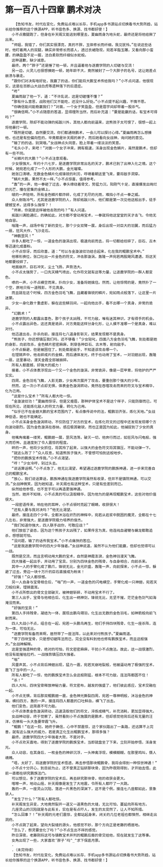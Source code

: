 # 第一百八十四章 鹏术对决
        【告知书友，时代在变化，免费站点难以长存，手机app多书源站点切换看书大势所趋，站长给你推荐的这个换源APP，听书音色多、换源、找书都好使！】
       小不点撒腿跑了，但身在补天阁又能逃到哪里去，夏幽雨身为地头蛇，最终还是将他给揪了出来。
       “师姐，我错了，你们其实很漂亮，真的不胖，玉体修长而纤细，我见犹怜。”在说这些话时，他盯着两人的双腿，确实非常修长而惑人，透过衣裙隐现，宛若羊脂玉雕，又看向那小蛮腰，的确盈盈不足一握，洁白柔软而纤细似水蛇般。
       这种道歉，缺少诚意。
       最终，两个“胖子”还是捶了他一顿，并且逼着他与逐鹿学院的人切磋与交流！
       另一边，火灵儿也很想揍她一顿，她年龄不大，竟然被封了一个大胖子的名号，这让她差点崩溃与暴走。
       “跟你们对决有啥好处，我赢了的话，你们能将大鹏宝术传给我吗？”小不点问道，他很现实，这是在百断山大战白虎等遗种落下的后遗症。
       “咚”
       夏幽雨敲了他一下，道：“不许乱说，这是切磋懂不懂？”
       “那有什么意思，战败他们又不能吃，还没什么好处。”小不点提不起兴趣，不情不愿。
       “你确信能问能稳赢我们？”对面，一个女子笑盈盈，但是眉宇间却带着一股杀气。
       “很确信啊。”小不点随意的答道，显得理所当然，而后补充道：“要是能赢的话，有宝术可得吗？”
       逐鹿学院，除却不能动弹的拓跋川外，其他人都向前逼来，这熊孩子太可恨了，很想一起上将他暴打一顿。
       “既然是切磋，自然要交流，你们都通晓鹏术，一会儿可以探讨心得。”夏幽雨再怎么想揍他，也还是有些偏向性的，毕竟都是补天阁的弟子，而后她看向女战神，询问她的意见。
       “输了的的话，别哭哦。”女战神点头同意，脸上带着一缕淡淡的笑意。
       “毛头小子，来吧！”对面一个女子冲来，拥有极速，浑身出现金色鳞片，虽然是鹏术，但却有一些不同。
       “长鳞片的大鹏？”小不点注意观看。
       少女很强大，年约十六七岁，是逐鹿学院非常出名的天才，鹏术已到了出神入化之境。这个时候，她宛若化成了一个人形的大鹏，金光璀璨。
       她张口清啸，无数金色鳞片化成锋锐的利刃，呼啸着朝这里飞来，要将敌手洞穿。
       “鳞片大鹏，果然不太一样。”小不点惊喜，值得参考。
       “轰”的一声，他一拳砸了过去，拳头缭绕着骨文，势猛力沉，阳刚气十足，直接爆发出绚烂的光芒，撞在密集的金鳞上。
       啵的一声轻响，所有金色鳞片都炸碎，化成了无尽的光雨，难挡小不点一拳之威。
       众人倒吸冷气，尤其是逐鹿学院的人，除却拓跋川外，他们都是第一次见他这般出手，徒手硬撼宝术，这得多么强悍？！
       “师弟，你就是这样被他击败的吗？”有人问道。
       拓跋川满脸通红，的确如此，对方都不曾动用宝术，一拳就将他这堂堂的天才击飞，令他无地自容。
       嗡隆一声，战场中有了新的变化，那个少女双臂一展，身后出现一对巨大的羽翼，而后猛力一扇，狂风大作，飞沙走石。
       “神鹏罡风！”
       许多人都吃了一惊，一道金色的漩涡出现，极速向前而去，将一切都给绞碎了，巨石、古木等迅速化成齑粉。
       小不点惊讶，而后欣喜，道：“可以与金漩波纹功结合起来，化在我的鲲鹏宝术中。”
       他移形换位，张口吐出一片金色的符文，冲击那漩涡，轰隆一声宛若两股飓风遭遇，将这天地都要绞碎了。
       地面崩开，巨石冲天，尘土飞扬，声势浩大。
       小不点太强势了，一口先天精气喷出，化作符文就有这等力量，让逐鹿学院的一群人都变色。
       哧的一声，小不点横空而来，扑向少女，准备将她擒住。然而，让他惊愕的是，竟然扑了一个空，原地只有一道残影，不见真身。
       而且就在这个时候，四方金色羽毛飞舞，且藏着锋锐的鳞片，宛如雨点般落下，让这里一片迷蒙。
       少女一身化数十重虚影，躲在这些鳞羽间，一起向他出手，看不出哪一个真身，非常的诡异。
       “幻鹏术！”
       逐鹿学院的人都露出喜色，那个孩子太凶残，不可力敌，唯有迷其神识，才有得手的机会。
       小不点露出异色，这还真是诡异，对方竟能这样分身化形，让人摸不准哪一个是真身，难以对付。
       他迅速出击，扑杀向前，接连将七八道身影斩灭，结果发现都不是真身。
       “熊孩子，你还想镇压我们吗，还不够看！”少女轻叱，四面八方金色羽毛飞舞，到处都是她的身影，向前攻杀，金色鳞片密密麻麻，刺穿各种巨石、古木等，射向敌手。
       小不点躲避，但是被困住了，到处都是敌手，不知道该攻击哪一个。
       在铿锵声中，他击碎成片的金鳞，而后通体发光，终于也动用了宝术，一对羽翅出现，轰隆一扇，这里暴动，漫天金霞全部被崩碎。
       所有人都震撼，好强大的威力！
       接着，小不点体表浮现出一个又一个金色的漩涡，非常诡异，像是一层甲胄，将他护的严严实实。
       四周，金色羽毛飞舞，人影无数，少女再次展开了攻击，要重创那个强大的少年。
       然而，这一次小不点却无惧，体表金色漩涡转动，竟然在吞噬攻击而来的符文与宝术精华，化为己用。
       “这是什么宝术？”所有人都大吃一惊。
       “金漩波纹功！”夏幽雨惊讶，但是又蹙眉，那种护体宝术不是这个样子，只能防御而已，可现在所见，还能炼化敌人的符文力量，转化为己用。
       “似乎已不在金翅大鹏的宝术范围内了，有点像传说中的法，鲲鹏羽齐张，炼化天地。”女战神低语，她也不能确定。
       小不点浑身金色漩涡转动，不仅防住了对方的宝术，在炼化符文的过程中还发现发现哪个方向波动剧烈。因为金色漩涡在吞纳，感应极其敏锐，而也正是因为如此，他捕捉到了少女的真身。
       他嘴角噙着一缕笑，鲲鹏翅一展，罡风浩荡，破灭一切，他奔行而过，如狂风与闪电般，强大而恐怖，且速度到了令人震惊的程度。
       砰的一声，他将少女抓住，将其拎了起来，以强大的金色符文将其镇压，不能动弹一下。
       “就这么败了？”众人叹息，知道熊孩子强大，不曾想可怕到这般地步。
       “把你的鹏族宝术传我。”小不点渴望。
       “哼！”少女冷哼，别过头去。
       “说话算话啊。”小不点急了，他无比渴望，希望通过逐鹿学院的鹏族神通，进一步来完善自己的鲲鹏宝术。
       “放心，我们说话算话，鹏族神通在我逐鹿学院虽然有收录，但并不是镇院神通，可以交流。”女战神微笑，因为她知道，补天阁也有这种宝术，只是有些差别而已。
       纵然给他参悟，也不至于可以再造更强神通。
       当然，她并不知晓，小不点真的可以汲取精华，因为他为的是再现鲲鹏宝术，这些对他价值很大。
       一段密语传来，响在他的耳畔，小不点顿时亮起了眼睛，收获很大！
       “还有人要与我对决吗？”他无比渴望。
       最终，接连走四个少年，全都沐浴在炽烈的神辉中，宛若从岩浆中脱困的魔灵，全都在十七八左右，非常强大，是逐鹿学院极力培养的俊杰。
       “我们知道你强大，四人联手战你，可敢应战？”
       他们放低了姿态，因为这个熊孩子太凶残了，如果传言为真，他连纯血诸犍与螭龙都敢追杀，想想就可怕。
       “没问题，输了的话传我宝术。”小不点痛快的答应。
       “这是我逐鹿学院中的四大少年强者。”女战神说道，虽然不认为他们能赢，但却也觉得可以一战。
       既然是交流，而且言明动用大鹏的宝术，自然是神霞澎湃，金色神羽漫天飞舞。
       四大强者一起出手，并动用了宝具，分别为四块金色的残骨，与自身相合，向前杀来。
       其中一人的手臂化成了鹏爪，锋锐无比，金光炽盛，轰隆一声，向前探来，小不点一惊，躲避了过去，旁边一块十万斤的巨石直接成为粉末！
       “好强！”众人都惊憾。
       另一人自身与宝骨相合后，“嗡”的一声，一道金色的闪电横空，手臂化成一只神翅，宛若天刀般扫来，铿锵震耳。
       小不点所祭出的骨文全部破灭，被神翅斩碎，不动用宝术不行了。
       第三人出手，宝骨与他相合后，化生出一柄神剑，锋锐无比，无坚不摧，茫茫金色剑气如海淹没而来。
       “好强的宝具！”
       第四人手持残骨，凝结为一体，展现出鹏鸟翎羽，化生出无数的金色羽毛，如神箭般向前飞射而来。
       四人大战小不点，组合在一起，宛若一头鹏鸟再生，他们手持四块残骨，化生一座杀阵，连为一体，可怕无比。
       “逐鹿学院有备而来啊，居然带了一座法阵，以此来对付熊孩子。”夏幽雨道。
       “带了四块宝骨，只是想切磋阵法而已，完全没有料到他也修有鹏族宝术，而且这般强大。”女战神解释。
       这是至强遗种的骨，绝对的可怕，符文密密麻麻，干扰小不点施法。故此，这一战很激烈，他没有能摧枯拉朽，一战强势镇压四大强者。
       “嗡”
       风雷声其，小不点背后神翅出现，猛力一震，宛若天崩地裂般，他被逼动用了极强的宝术，震飞了当中的一人。
       所有人都吃了一惊，他的鹏族宝术怎么会这般刚猛，根本不可力敌，连法阵都困不住！
       “杀！”
       四人大叫，四块宝骨释放神秘力量，符文密布，越发的强盛了，他们彼此感应，宝术交融在一起。
       小不点无惧，背后那双鲲鹏翅一震，金色神光撕裂四周，宛若一尊神明般，沐浴金色的神海，横扫四方，轰的一声，接连将四人都震的口吐鲜血，横飞了出去。
       他们变色，这简直不可力敌。
       小不点体表金色漩涡转动，迅速汲取他们的符文，淬炼成精气，补充消耗，更加显得强大。
       女战神动容，终于觉察了，虽然看到小不点施展的是鹏术，但却感觉他背后还有无量的汪洋，仿佛有一头大鱼要举霞飞升。
       “鲲鹏！”在这一刻，她终于确信，心中不禁震惊，这个家伙踏出了一条路，还远算不上完善，就有这么强大的威力，若是真正化生出鲲鹏宝术，那得多强？
       最终，逐鹿学院四大少年强者大败，不是对手。
       小不点欢天喜地，得到了逐鹿学院的鹏族宝术，当即就盘坐了下来，立刻开始参悟，浑身发光。
       众人动容，在其身后，一枚金色的神卵沉浮，一头神禽浮现，模模糊糊，在那里鸣叫，慑人魂魄。
       “唔，太好了，将逐鹿学院的宝术悟透，再去参悟那块鲲鹏骨，我将会得到一种惊世神通！”
       小不点十分开心，到目前为止，还不曾真正钻研那块骨，因为昨夜刚得到，才开始去悟，此前一直都在研究鹏族法门。
       可以想见，多了逐鹿学院的宝术后，再去研究那块骨，他的收获会更大。
       喀嚓一声，地动山摇，补天阁像是发生了大地震，令所有人都吓了一大跳。
       轰的一声，一座灵山沉陷，落进一片黑色的深渊下，这不是个例，接连七八座都如此，景象骇人。
       “发生了什么？”所有人都吃惊。
       补天阁发生异变，大地竟然裂开一道又一道黑色的大缝，无比可怕，蔓延向所有地方。
       几座灵山的沉陷就是与此有关，实在是有点吓人，发生的太突然了，让人不知所措。
       “怎么回事？！”补天阁的元老们震惊，全都站起身来，闭关的几位老祖也都悚然，相继走出洞府。
       小不点跳了起来，望向大裂缝的源头，他感觉不妙，那个方向正是老藤的栖居地。
       “怎么了，祭灵要坐化了吗？”小不点生出不祥的感觉。
       昨日深夜，老藤刚将这可与镇教宝术并列的鲲鹏后裔的骨交给他，现在就发生了这等事。
       女角出现了一些，大家喜欢‘胖子‘吗^_^求下保底月票。
       .
       .（未完待续）
       【告知书友，时代在变化，免费站点难以长存，手机app多书源站点切换看书大势所趋，站长给你推荐的这个换源APP，听书音色多、换源、找书都好使！】
